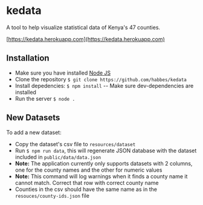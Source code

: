 # kedata

A tool to help visualize statistical data of Kenya's 47 counties.

[https://kedata.herokuapp.com](https://kedata.herokuapp.com)

## Installation
- Make sure you have installed [Node JS]()
- Clone the repository `$ git clone https://github.com/habbes/kedata`
- Install depedencies: `$ npm install`
-- Make sure dev-dependencies are installed
- Run the server `$ node .`

## New Datasets
To add a new dataset:
- Copy the dataset's csv file to `resources/dataset`
- Run `$ npm run data`, this will regenerate JSON database with the dataset included in `public/data/data.json`
- **Note:** The application currently only supports datasets with 2 columns, one for the county names and the other for numeric values
- **Note:** This command will log warnings when it finds a county name it cannot match. Correct that row with correct county name
- Counties in the csv should have the same name as in the `resouces/county-ids.json` file


